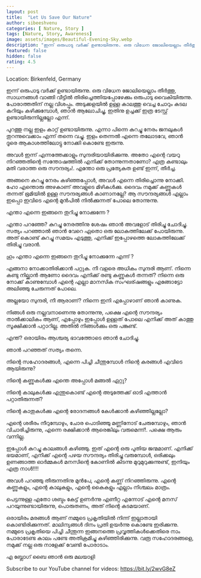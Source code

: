 ```yaml
---
layout: post
title:  "Let Us Save Our Nature"
author: sibeeshvenu
categories: [ Nature, Story ]
tags: [Nature, Story, Awareness]
image: assets/images/Beautiful-Evening-Sky.webp
description: "ഇന്ന് ഒരുപാടു വർക്ക് ഉണ്ടായിരുന്നു. ഒരു വിധേന ജോലിയെല്ലാം തീർത്തു, സാധനങ്ങൾ വാങ്ങി വീട്ടിൽ തിരിച്ചെത്തിയപ്പോഴേക്കും ഒരുപാടു വൈകിയിരുന്നു. പോരാത്തതിന് നല്ല വിശപ്പും. അടുക്കളയിൽ ഉള്ള കാലത്തു വെച്ച ചോറും കടല കറിയും കഴിക്കുമ്പോൾ, ഞാൻ ആലോചിച്ചു, ഇതിനു ഉച്ചക്ക് ഇത്ര ടേസ്റ്റ് ഉണ്ടായിരുന്നില്ലല്ലോ എന്ന്."
featured: false
hidden: false
rating: 4.5
---
```


Location: Birkenfeld, Germany

ഇന്ന് ഒരുപാടു വർക്ക് ഉണ്ടായിരുന്നു. ഒരു വിധേന ജോലിയെല്ലാം തീർത്തു, സാധനങ്ങൾ വാങ്ങി വീട്ടിൽ തിരിച്ചെത്തിയപ്പോഴേക്കും ഒരുപാടു വൈകിയിരുന്നു. പോരാത്തതിന് നല്ല വിശപ്പും. അടുക്കളയിൽ ഉള്ള കാലത്തു വെച്ച ചോറും കടല കറിയും കഴിക്കുമ്പോൾ, ഞാൻ ആലോചിച്ചു, ഇതിനു ഉച്ചക്ക് ഇത്ര ടേസ്റ്റ് ഉണ്ടായിരുന്നില്ലല്ലോ എന്ന്. 

പുറത്തു നല്ല ഇളം കാറ്റ് ഉണ്ടായിരുന്നു. എന്നാ പിന്നെ കുറച്ചു നേരം ജനലുകൾ തുറന്നുവെക്കാം എന്ന് തന്നെ വച്ചു.  ഇളം തെന്നൽ എന്നെ തലോടവേ, ഞാൻ ദൂരെ ആകാശത്തിലോട്ടു നോക്കി കൊണ്ടേ ഇരുന്നു.

അവൾ ഇന്ന് എന്നത്തേക്കാളും സുന്ദരിയായിരിക്കുന്നു. അതോ എന്റെ വയറു നിറഞ്ഞതിന്റെ സന്തോഷത്തിൽ എനിക്ക് തോന്നുന്നതാണോ? എത്ര കണ്ടാലും മതി വരാത്ത ഒരു സൗന്ദര്യം!. എന്തോ ഒരു പ്രത്യേകത ഉണ്ട് ഇന്ന്, തീർച്ച. 

അങ്ങനെ കുറച്ചു നേരം കഴിഞ്ഞപ്പോൾ, അവൾ എന്നെ തിരിച്ചൊന്നു നോക്കി. ഹോ എന്തൊരു അഴകാണ് അവളുടെ മിഴികൾക്കു. ദൈവം നമുക്ക് കണ്ണുകൾ തന്നത് ഭൂമിയിൽ ഉള്ള സൗന്ദര്യങ്ങൾ കാണാനല്ലേ? ആ സൗന്ദര്യങ്ങൾ എല്ലാം ഇപ്പൊ ഇവിടെ എന്റെ മുൻപിൽ നിൽക്കുന്നത് പോലെ തോന്നുന്നു. 

എന്താ എന്നെ ഇങ്ങനെ തുറിച്ചു നോക്കുന്നേ ? 

എന്താ പറഞ്ഞേ? കുറച്ചു നേരത്തിനു ശേഷം ഞാൻ അവളോട് തിരിച്ചു ചോദിച്ചു. സത്യം പറഞ്ഞാൽ ഞാൻ വേറെ ഏതൊ ഒരു ലോകത്തിലേക്ക് പോയിരുന്നു. അത് കൊണ്ട് കുറച്ചു സമയം എടുത്തു, എനിക്ക് ഇപ്പോഴത്തെ ലോകത്തിലേക്ക് തിരിച്ചു വരാൻ. 

ഹും എന്താ എന്നെ ഇങ്ങനെ തുറിച്ചു നോക്കുന്നേ എന്ന് ? 

എങ്ങനാ നോക്കാതിരിക്കാൻ പറ്റുക. നീ വളരെ അധികം സുന്ദരി ആണ്. നിന്നെ കണ്ടു നില്ക്കാൻ ആണോ ദൈവം എനിക്ക് രണ്ടു കണ്ണുകൾ തന്നത്? നിന്നെ ഒരു നോക്ക് കാണുമ്പോൾ എന്റെ എല്ലാ മാനസിക സംഘര്ഷങ്ങളും എങ്ങോട്ടോ അലിഞ്ഞു ചേരുന്നത് പോലെ. 

അല്ലയോ സുന്ദരി, നീ ആരാണ്? നിന്നെ ഇനി എപ്പോഴാണ് ഞാൻ കാണുക. 

നിങ്ങൾ ഒരു നല്ലവനാണെന്നു തോന്നുന്നു, പക്ഷെ എന്റെ സൗന്ദര്യം താൽക്കാലികം ആണ്, എപ്പോഴും ഇപ്പോൾ ഉള്ളത് പോലെ എനിക്ക് അത് കാത്തു സൂക്ഷിക്കാൻ പറ്റാറില്ല. അതിൽ നിങ്ങൾക്കും ഒരു പങ്കുണ്ട്. 

എന്ത്? ഒരായിരം ആശ്ചര്യ ഭാവത്തോടെ ഞാൻ ചോദിച്ചു.

ഞാൻ പറഞ്ഞത് സത്യം തന്നെ. 

നിന്റെ സഹോദരങ്ങൾ, എന്നെ പിച്ചി ചീന്തുമ്പോൾ നിന്റെ കരങ്ങൾ എവിടെ ആയിരുന്നു? 

നിന്റെ കണ്ണുകൾക്കു എന്തെ അപ്പോൾ മങ്ങൽ ഏറ്റു?

നിന്റെ കാലുകൾക്കു എന്തുകൊണ്ട് എന്റെ അടുത്തേക്ക് ഓടി എത്താൻ പറ്റാതിരുന്നത്?

നിന്റെ കാതുകൾക്കു എന്റെ രോദനങ്ങൾ കേൾക്കാൻ കഴിഞ്ഞില്ലല്ലോ?

എന്റെ ശരീരം നീറുമ്പോഴും, ചോര പൊടിഞ്ഞു മണ്ണിനോട് ചേരുമ്പോഴും, ഞാൻ വിചാരിച്ചിരുന്നു, എന്നെ രക്ഷിക്കാൻ ആരെങ്കിലും വരുമെന്ന്!. പക്ഷെ ആരും വന്നില്ല. 

ഇപ്പോൾ കുറച്ചു കാലങ്ങൾ കഴിഞ്ഞു. ഇത് എന്റെ ഒരു പുതിയ ജന്മമാണ്. എനിക്ക് ഭയമാണ്, എനിക്ക് എന്റെ പഴയ സൗന്ദര്യം തിരിച്ചു വരുമ്പോൾ, ഒരിക്കലും ഉണങ്ങാത്ത ഓർമ്മകൾ മനസിന്റെ കോണിൽ കിടന്നു മുറുമുറുക്കുന്നുണ്ട്, ഇനിയും എത്ര നാൾ!!!!

അവൾ പറഞ്ഞു തീരുന്നതിനു മുൻപേ, എന്റെ കണ്ണ് നിറഞ്ഞിരുന്നു. എന്റെ കണ്ണുകളും, എന്റെ കാലുകളും, എന്റെ കൈകളും എല്ലാം നിശ്ചലം മാത്രം. 

പെട്ടന്നുള്ള എതോ ശബ്ദം കേട്ട് ഉണർന്നു എണീറ്റ എന്നോട് എന്റെ മനസ് പറയുന്നുണ്ടായിരുന്നു, പൊരുതണം, അത് നിന്റെ കടമയാണ്.

ഒരായിരം മരങ്ങൾ ആണ് നമ്മുടെ പ്രകൃതിയിൽ നിന്ന് ഇല്ലാതായി കൊണ്ടിരിക്കുന്നത്. മാലിന്യങ്ങൾ ദിനം പ്രതി ഉയർന്നു കൊണ്ടേ ഇരിക്കുന്നു. നമ്മുടെ പ്രകൃതിയെ പിച്ചി ചീന്തുന്ന ഇങ്ങനത്തെ പ്രവൃത്തികൾക്കെതിരെ നാം പോരാടേണ്ട കാലം പണ്ടേ അതിക്രമിച്ചു കഴിഞ്ഞിരിക്കുന്നു.  വരൂ സഹോദരങ്ങളെ, നമുക്ക് നല്ല ഒരു നാളേക്ക് വേണ്ടി പോരാടാം. 

എ ബ്ലോഗ് ബൈ ഞാൻ ഒരു മലയാളി

<p>
Subscribe to our YouTube channel for videos: <a target="_blank" href="https://bit.ly/2wvG8eZ">https://bit.ly/2wvG8eZ</a>
</p>

